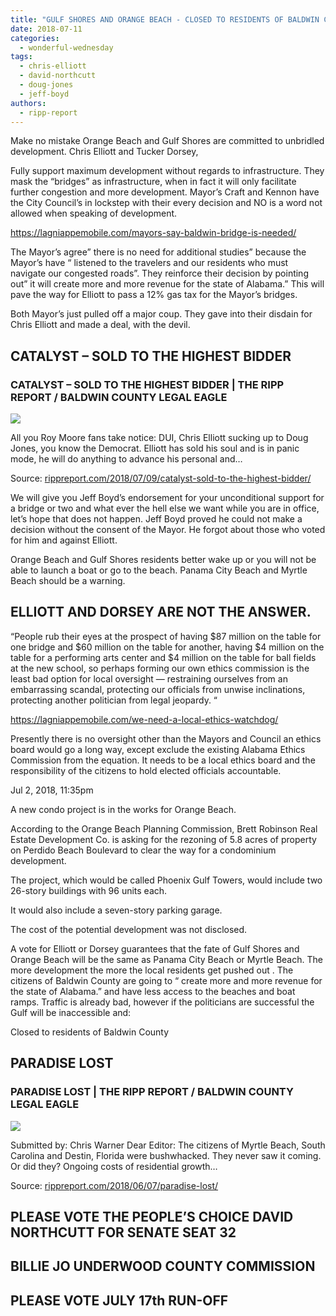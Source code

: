 ```yaml
---
title: "GULF SHORES AND ORANGE BEACH - CLOSED TO RESIDENTS OF BALDWIN COUNTY"
date: 2018-07-11
categories: 
  - wonderful-wednesday
tags: 
  - chris-elliott
  - david-northcutt
  - doug-jones
  - jeff-boyd
authors: 
  - ripp-report
---
```


Make no mistake Orange Beach and Gulf Shores are committed to unbridled development. Chris Elliott and Tucker Dorsey,

Fully support maximum development without regards to infrastructure. They mask the “bridges” as infrastructure, when in fact it will only facilitate further congestion and more development. Mayor’s Craft and Kennon have the City Council’s in lockstep with their every decision and NO is a word not allowed when speaking of development.

https://lagniappemobile.com/mayors-say-baldwin-bridge-is-needed/

The Mayor’s agree” there is no need for additional studies” because the Mayor’s have “ listened to the travelers and our residents who must navigate our congested roads”. They reinforce their decision by pointing out” it will create more and more revenue for the state of Alabama.” This will pave the way for Elliott to pass a 12% gas tax for the Mayor’s bridges.

Both Mayor’s just pulled off a major coup. They gave into their disdain for Chris Elliott and made a deal, with the devil.

## CATALYST – SOLD TO THE HIGHEST BIDDER

### CATALYST – SOLD TO THE HIGHEST BIDDER | THE RIPP REPORT / BALDWIN COUNTY LEGAL EAGLE

![](https://cdn.rippreport.com/wp-content/uploads/2018/07/chris-elliott-fairhope.jpg)

All you Roy Moore fans take notice: DUI, Chris Elliott sucking up to Doug Jones, you know the Democrat. Elliott has sold his soul and is in panic mode, he will do anything to advance his personal and…

Source: [rippreport.com/2018/07/09/catalyst-sold-to-the-highest-bidder/](https://rippreport.com/2018/07/09/catalyst-sold-to-the-highest-bidder/)

We will give you Jeff Boyd’s endorsement for your unconditional support for a bridge or two and what ever the hell else we want while you are in office, let’s hope that does not happen. Jeff Boyd proved he could not make a decision without the consent of the Mayor. He forgot about those who voted for him and against Elliott.

Orange Beach and Gulf Shores residents better wake up or you will not be able to launch a boat or go to the beach. Panama City Beach and Myrtle Beach should be a warning.

## ELLIOTT AND DORSEY ARE NOT THE ANSWER.

“People rub their eyes at the prospect of having $87 million on the table for one bridge and $60 million on the table for another, having $4 million on the table for a performing arts center and $4 million on the table for ball fields at the new school, so perhaps forming our own ethics commission is the least bad option for local oversight — restraining ourselves from an embarrassing scandal, protecting our officials from unwise inclinations, protecting another politician from legal jeopardy. “

https://lagniappemobile.com/we-need-a-local-ethics-watchdog/

Presently there is no oversight other than the Mayors and Council an ethics board would go a long way, except exclude the existing Alabama Ethics Commission from the equation. It needs to be a local ethics board and the responsibility of the citizens to hold elected officials accountable.

Jul 2, 2018, 11:35pm

A new condo project is in the works for Orange Beach.

According to the Orange Beach Planning Commission, Brett Robinson Real Estate Development Co. is asking for the rezoning of 5.8 acres of property on Perdido Beach Boulevard to clear the way for a condominium development.

The project, which would be called Phoenix Gulf Towers, would include two 26-story buildings with 96 units each.

It would also include a seven-story parking garage.

The cost of the potential development was not disclosed.

A vote for Elliott or Dorsey guarantees that the fate of Gulf Shores and Orange Beach will be the same as Panama City Beach or Myrtle Beach. The more development the more the local residents get pushed out . The citizens of Baldwin County are going to “ create more and more revenue for the state of Alabama.” and have less access to the beaches and boat ramps. Traffic is already bad, however if the politicians are successful the Gulf will be inaccessible and:

Closed to residents of Baldwin County

## PARADISE LOST

### PARADISE LOST | THE RIPP REPORT / BALDWIN COUNTY LEGAL EAGLE

![](https://cdn.rippreport.com/wp-content/uploads/2018/06/baldwincounty.png)

Submitted by: Chris Warner Dear Editor: The citizens of Myrtle Beach, South Carolina and Destin, Florida were bushwhacked. They never saw it coming. Or did they? Ongoing costs of residential growth…

Source: [rippreport.com/2018/06/07/paradise-lost/](https://rippreport.com/2018/06/07/paradise-lost/)

## PLEASE VOTE THE PEOPLE’S CHOICE DAVID NORTHCUTT FOR SENATE SEAT 32

## BILLIE JO UNDERWOOD COUNTY COMMISSION

## PLEASE VOTE JULY 17th RUN-OFF
